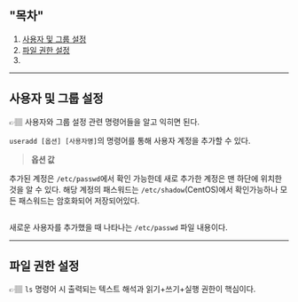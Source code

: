 ## "목차"

1. [사용자 및 그룹 설정](#사용자-및-그룹-설정)
2. [파일 권한 설정](#파일-권한-설정)
3. []()

---

## 사용자 및 그룹 설정

👉🏽 사용자와 그룹 설정 관련 명령어들을 알고 익히면 된다.

`useradd [옵션] [사용자명]`의 명령어를 통해 사용자 계정을 추가할 수 있다.

> **옵션 값**

추가된 계정은 `/etc/passwd`에서 확인 가능한데 새로 추가한 계정은 맨 하단에 위치한 것을 알 수 있다.
해당 계정의 패스워드는 `/etc/shadow`(CentOS)에서 확인가능하나 모든 패스워드는 암호화되어 저장되어있다.

```console

```
새로운 사용자를 추가했을 때 나타나는 `/etc/passwd` 파일 내용이다.

---

## 파일 권한 설정

👉🏽 `ls` 명령어 시 출력되는 텍스트 해석과 읽기+쓰기+실행 권한이 핵심이다.
